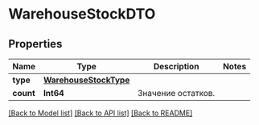 # WarehouseStockDTO

## Properties
Name | Type | Description | Notes
------------ | ------------- | ------------- | -------------
**type** | [**WarehouseStockType**](WarehouseStockType.md) |  | 
**count** | **Int64** | Значение остатков. | 

[[Back to Model list]](../README.md#documentation-for-models) [[Back to API list]](../README.md#documentation-for-api-endpoints) [[Back to README]](../README.md)


